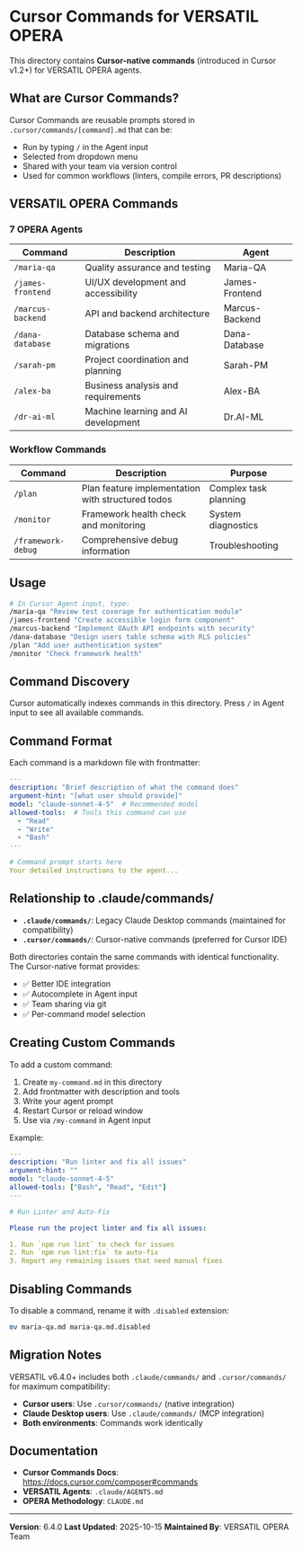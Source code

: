 # Cursor Commands for VERSATIL OPERA

This directory contains **Cursor-native commands** (introduced in Cursor v1.2+) for VERSATIL OPERA agents.

## What are Cursor Commands?

Cursor Commands are reusable prompts stored in `.cursor/commands/[command].md` that can be:
- Run by typing `/` in the Agent input
- Selected from dropdown menu
- Shared with your team via version control
- Used for common workflows (linters, compile errors, PR descriptions)

## VERSATIL OPERA Commands

### 7 OPERA Agents

| Command | Description | Agent |
|---------|-------------|-------|
| `/maria-qa` | Quality assurance and testing | Maria-QA |
| `/james-frontend` | UI/UX development and accessibility | James-Frontend |
| `/marcus-backend` | API and backend architecture | Marcus-Backend |
| `/dana-database` | Database schema and migrations | Dana-Database |
| `/sarah-pm` | Project coordination and planning | Sarah-PM |
| `/alex-ba` | Business analysis and requirements | Alex-BA |
| `/dr-ai-ml` | Machine learning and AI development | Dr.AI-ML |

### Workflow Commands

| Command | Description | Purpose |
|---------|-------------|---------|
| `/plan` | Plan feature implementation with structured todos | Complex task planning |
| `/monitor` | Framework health check and monitoring | System diagnostics |
| `/framework-debug` | Comprehensive debug information | Troubleshooting |

## Usage

```bash
# In Cursor Agent input, type:
/maria-qa "Review test coverage for authentication module"
/james-frontend "Create accessible login form component"
/marcus-backend "Implement OAuth API endpoints with security"
/dana-database "Design users table schema with RLS policies"
/plan "Add user authentication system"
/monitor "Check framework health"
```

## Command Discovery

Cursor automatically indexes commands in this directory. Press `/` in Agent input to see all available commands.

## Command Format

Each command is a markdown file with frontmatter:

```yaml
---
description: "Brief description of what the command does"
argument-hint: "[what user should provide]"
model: "claude-sonnet-4-5"  # Recommended model
allowed-tools:  # Tools this command can use
  - "Read"
  - "Write"
  - "Bash"
---

# Command prompt starts here
Your detailed instructions to the agent...
```

## Relationship to .claude/commands/

- **`.claude/commands/`**: Legacy Claude Desktop commands (maintained for compatibility)
- **`.cursor/commands/`**: Cursor-native commands (preferred for Cursor IDE)

Both directories contain the same commands with identical functionality. The Cursor-native format provides:
- ✅ Better IDE integration
- ✅ Autocomplete in Agent input
- ✅ Team sharing via git
- ✅ Per-command model selection

## Creating Custom Commands

To add a custom command:

1. Create `my-command.md` in this directory
2. Add frontmatter with description and tools
3. Write your agent prompt
4. Restart Cursor or reload window
5. Use via `/my-command` in Agent input

Example:

```yaml
---
description: "Run linter and fix all issues"
argument-hint: ""
model: "claude-sonnet-4-5"
allowed-tools: ["Bash", "Read", "Edit"]
---

# Run Linter and Auto-Fix

Please run the project linter and fix all issues:

1. Run `npm run lint` to check for issues
2. Run `npm run lint:fix` to auto-fix
3. Report any remaining issues that need manual fixes
```

## Disabling Commands

To disable a command, rename it with `.disabled` extension:

```bash
mv maria-qa.md maria-qa.md.disabled
```

## Migration Notes

VERSATIL v6.4.0+ includes both `.claude/commands/` and `.cursor/commands/` for maximum compatibility:

- **Cursor users**: Use `.cursor/commands/` (native integration)
- **Claude Desktop users**: Use `.claude/commands/` (MCP integration)
- **Both environments**: Commands work identically

## Documentation

- **Cursor Commands Docs**: https://docs.cursor.com/composer#commands
- **VERSATIL Agents**: `.claude/AGENTS.md`
- **OPERA Methodology**: `CLAUDE.md`

---

**Version**: 6.4.0
**Last Updated**: 2025-10-15
**Maintained By**: VERSATIL OPERA Team
